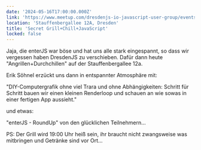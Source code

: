 ```yaml
---
date: '2024-05-16T17:00:00.000Z'
link: 'https://www.meetup.com/dresdenjs-io-javascript-user-group/events/301058590/'
location: 'Stauffenbergallee 12A, Dresden'
title: 'Secret Grill+Chill+JavaScript'
locked: false
---
```

Jaja, die enterJS war böse und hat uns alle stark eingespannt, so dass wir vergessen haben DresdenJS zu verschieben. Dafür dann heute "Angrillen+Durchchillen" auf der Stauffenbergallee 12a.

Erik Söhnel erzückt uns dann in entspannter Atmosphäre mit:

"DIY-Computergrafik ohne viel Trara und ohne Abhängigkeiten: Schritt für Schritt bauen wir einen kleinen Renderloop und schauen an wie sowas in einer fertigen App aussieht."

und etwas:

"enterJS - RoundUp" von den glücklichen Teilnehmern...

PS: Der Grill wird 19:00 Uhr heiß sein, ihr braucht nicht zwangsweise was mitbringen und Getränke sind vor Ort...
